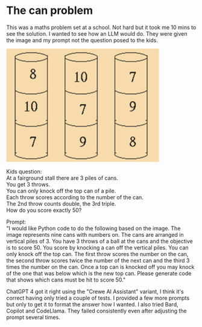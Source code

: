 # The can problem
This was a maths problem set at a school. Not hard but it took me 10 mins to see the solution. I wanted to see how an LLM would do. They were given the image and my prompt not the question posed to the kids.
  
 ![The cans](cans.png)
  
Kids question:  
At a fairground stall there are 3 piles of cans.  
You get 3 throws.  
You can only knock off the top can of a pile.  
Each throw scores according to the number of the can.  
The 2nd throw counts double, the 3rd triple.  
How do you score exactly 50? 

Prompt:  
"I would like Python code to do the following based on the image. The image represents nine cans with numbers on. The cans are arranged in vertical piles of 3. You have 3 throws of a ball at the cans and the objective is to score 50. You score by knocking a can off the vertical piles. You can only knock off the top can. The first throw scores the number on the can, the second throw scores twice the number of the next can and the third 3 times the number on the can. Once a top can is knocked off you may knock of the one that was below which is the new top can.  Please generate code that shows which cans must be hit to score 50."

ChatGPT 4 got it right using the "Crewe AI Assistant" variant, I think it's correct having only tried a couple of tests.
I provided a few more prompts but only to get it to format the answer how I wanted. I also tried Bard, Copilot and CodeLlama. They failed consistently even after adjusting the prompt several times.
 
